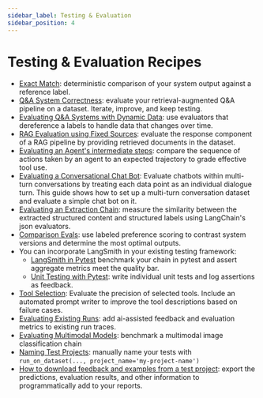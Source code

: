 ```yaml
---
sidebar_label: Testing & Evaluation
sidebar_position: 4 
---
```

# Testing & Evaluation Recipes

- [Exact Match](./exact-match/exact_match.ipynb): deterministic comparison of your system output against a reference label.
- [Q&A System Correctness](./qa-correctness/qa-correctness.ipynb): evaluate your retrieval-augmented Q&A pipeline on a dataset. Iterate, improve, and keep testing.
- [Evaluating Q&A Systems with Dynamic Data](./dynamic-data/testing_dynamic_data.ipynb): use evaluators that dereference a labels to handle data that changes over time.
- [RAG Evaluation using Fixed Sources](./using-fixed-sources/using_fixed_sources.ipynb): evaluate the response component of a RAG pipeline by providing retrieved documents in the dataset.
- [Evaluating an Agent's intermediate steps](./agent_steps/evaluating_agents.ipynb): compare the sequence of actions taken by an agent to an expected trajectory to grade effective tool use.
- [Evaluating a Conversational Chat Bot](./chat-single-turn/chat_evaluation_single_turn.ipynb): Evaluate chatbots within multi-turn conversations by treating each data point as an individual dialogue turn. This guide shows how to set up a multi-turn conversation dataset and evaluate a simple chat bot on it.
- [Evaluating an Extraction Chain](./data-extraction/contract-extraction.ipynb): measure the similarity between the extracted structured content and structured labels using LangChain's json evaluators.
- [Comparison Evals](./comparing-runs/comparing-qa.ipynb): use labeled preference scoring to contrast system versions and determine the most optimal outputs.
- You can incorporate LangSmith in your existing testing framework:
    - [LangSmith in Pytest](./pytest/) benchmark your chain in pytest and assert aggregate metrics meet the quality bar.
    - [Unit Testing with Pytest](./pytest-ut/): write individual unit tests and log assertions as feedback.
- [Tool Selection](./tool-selection/tool-selection.ipynb): Evaluate the precision of selected tools. Include an automated prompt writer to improve the tool descriptions based on failure cases.
- [Evaluating Existing Runs](./evaluate-existing-test-project/evaluate_runs.ipynb): add ai-assisted feedback and evaluation metrics to existing run traces.
- [Evaluating Multimodal Models](./multimodal/multimodal.ipynb): benchmark a multimodal image classification chain
- [Naming Test Projects](./naming-test-projects/naming-test-projects.md): manually name your tests with `run_on_dataset(..., project_name='my-project-name')`
- [How to download feedback and examples from a test project](./download-feedback-and-examples/download_example.ipynb): export the predictions, evaluation results, and other information to programmatically add to your reports.